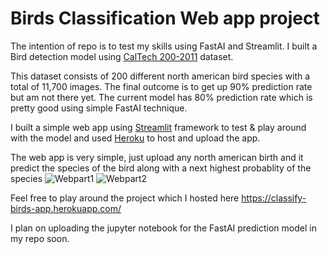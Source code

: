 # Birds Classification Web app project

The intention of repo is to test my skills using FastAI and Streamlit. 
I built a Bird detection model using [CalTech 200-2011](http://www.vision.caltech.edu/visipedia/CUB-200-2011.html) dataset. 

This dataset consists of 200 different north american bird species with a total of 11,700 images. The final outcome is to get up 90% prediction rate but am not there yet. The current model has 80% prediction rate which is pretty good using simple FastAI technique.

I built a simple web app using [Streamlit](https://www.streamlit.io/) framework to test & play around with the model and used [Heroku](https://www.heroku.com) to host and upload the app. 

The web app is very simple, just upload any north american birth and it predict the species of the bird along with a next highest probablity of the species
![Webpart1](https://user-images.githubusercontent.com/250326/95006372-c9a3ab00-05b8-11eb-8ac9-a2b128b69cea.jpg)
![Webpart2](https://user-images.githubusercontent.com/250326/95006430-4afb3d80-05b9-11eb-823d-1b481f5645ca.jpg)

Feel free to play around the project which I hosted here https://classify-birds-app.herokuapp.com/

I plan on uploading the jupyter notebook for the FastAI prediction model in my repo soon. 



 



